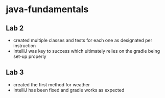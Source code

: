 # java-fundamentals

## Lab 2

- created multiple classes and tests for each one as designated per instruction
- IntelliJ was key to success which ultimately relies on the gradle being set-up properly

## Lab 3

- created the first method for weather
- IntelliJ has been fixed and gradle works as expected
